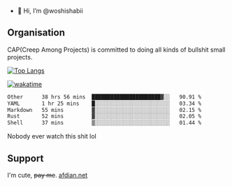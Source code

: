 - 👋 Hi, I’m @woshishabii

## Organisation

CAP(Creep Among Projects) is committed to doing all kinds of bullshit small projects.

[![Top Langs](https://github-readme-stats.vercel.app/api/top-langs/?username=woshishabii&layout=compact)](https://github.com/anuraghazra/github-readme-stats)

[![wakatime](https://wakatime.com/badge/user/34d02784-acc1-4a16-82d7-33fdb53c4ed6.svg)](https://wakatime.com/@34d02784-acc1-4a16-82d7-33fdb53c4ed6)


<!--START_SECTION:waka-->

```txt
Other      38 hrs 56 mins  ██████████████████████▓░░   90.91 %
YAML       1 hr 25 mins    █░░░░░░░░░░░░░░░░░░░░░░░░   03.34 %
Markdown   55 mins         ▓░░░░░░░░░░░░░░░░░░░░░░░░   02.15 %
Rust       52 mins         ▓░░░░░░░░░░░░░░░░░░░░░░░░   02.05 %
Shell      37 mins         ▒░░░░░░░░░░░░░░░░░░░░░░░░   01.44 %
```

<!--END_SECTION:waka-->

Nobody ever watch this shit lol

## Support
I'm cute, ~~pay me~~.
[afdian.net](https://afdian.com/a/woshishabi)

<!---
woshishabii/woshishabii is a ✨ special ✨ repository because its `README.md` (this file) appears on your GitHub profile.
You can click the Preview link to take a look at your changes.
--->
